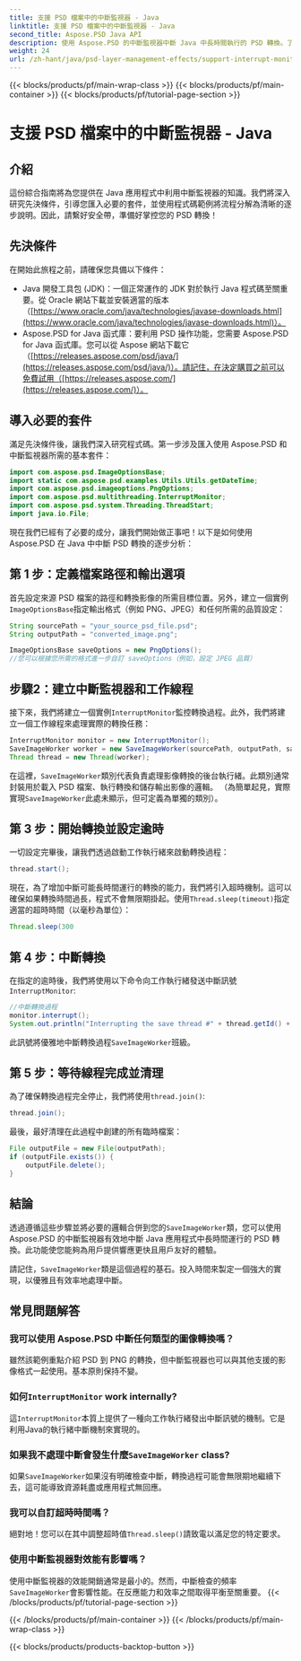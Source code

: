 ```yaml
---
title: 支援 PSD 檔案中的中斷監視器 - Java
linktitle: 支援 PSD 檔案中的中斷監視器 - Java
second_title: Aspose.PSD Java API
description: 使用 Aspose.PSD 的中斷監視器中斷 Java 中長時間執行的 PSD 轉換。了解如何實現優雅的中斷並改善用戶體驗。
weight: 24
url: /zh-hant/java/psd-layer-management-effects/support-interrupt-monitor-psd-files/
---
```


{{< blocks/products/pf/main-wrap-class >}}
{{< blocks/products/pf/main-container >}}
{{< blocks/products/pf/tutorial-page-section >}}

# 支援 PSD 檔案中的中斷監視器 - Java

## 介紹

這份綜合指南將為您提供在 Java 應用程式中利用中斷監視器的知識。我們將深入研究先決條件，引導您匯入必要的套件，並使用程式碼範例將流程分解為清晰的逐步說明。因此，請繫好安全帶，準備好掌控您的 PSD 轉換！

## 先決條件

在開始此旅程之前，請確保您具備以下條件：

- Java 開發工具包 (JDK)：一個正常運作的 JDK 對於執行 Java 程式碼至關重要。從 Oracle 網站下載並安裝適當的版本（[https://www.oracle.com/java/technologies/javase-downloads.html](https://www.oracle.com/java/technologies/javase-downloads.html)）。
- Aspose.PSD for Java 函式庫：要利用 PSD 操作功能，您需要 Aspose.PSD for Java 函式庫。您可以從 Aspose 網站下載它（[https://releases.aspose.com/psd/java/](https://releases.aspose.com/psd/java/)）。請記住，在決定購買之前可以免費試用（[https://releases.aspose.com/](https://releases.aspose.com/)）。

## 導入必要的套件

滿足先決條件後，讓我們深入研究程式碼。第一步涉及匯入使用 Aspose.PSD 和中斷監視器所需的基本套件：

```java
import com.aspose.psd.ImageOptionsBase;
import static com.aspose.psd.examples.Utils.Utils.getDateTime;
import com.aspose.psd.imageoptions.PngOptions;
import com.aspose.psd.multithreading.InterruptMonitor;
import com.aspose.psd.system.Threading.ThreadStart;
import java.io.File;
```

現在我們已經有了必要的成分，讓我們開始做正事吧！以下是如何使用 Aspose.PSD 在 Java 中中斷 PSD 轉換的逐步分析：

## 第 1 步：定義檔案路徑和輸出選項

首先設定來源 PSD 檔案的路徑和轉換影像的所需目標位置。另外，建立一個實例`ImageOptionsBase`指定輸出格式（例如 PNG、JPEG）和任何所需的品質設定：

```java
String sourcePath = "your_source_psd_file.psd";
String outputPath = "converted_image.png";

ImageOptionsBase saveOptions = new PngOptions();
//您可以根據您所需的格式進一步自訂 saveOptions（例如，設定 JPEG 品質）
```

## 步驟2：建立中斷監視器和工作線程

接下來，我們將建立一個實例`InterruptMonitor`監控轉換過程。此外，我們將建立一個工作線程來處理實際的轉換任務：

```java
InterruptMonitor monitor = new InterruptMonitor();
SaveImageWorker worker = new SaveImageWorker(sourcePath, outputPath, saveOptions, monitor);
Thread thread = new Thread(worker);
```

在這裡，`SaveImageWorker`類別代表負責處理影像轉換的後台執行緒。此類別通常封裝用於載入 PSD 檔案、執行轉換和儲存輸出影像的邏輯。 （為簡單起見，實際實現`SaveImageWorker`此處未顯示，但可定義為單獨的類別）。

## 第 3 步：開始轉換並設定逾時

一切設定完畢後，讓我們透過啟動工作執行緒來啟動轉換過程：

```java
thread.start();
```

現在，為了增加中斷可能長時間運行的轉換的能力，我們將引入超時機制。這可以確保如果轉換時間過長，程式不會無限期掛起。使用`Thread.sleep(timeout)`指定適當的超時時間（以毫秒為單位）：

```java
Thread.sleep(300
```

## 第 4 步：中斷轉換

在指定的逾時後，我們將使用以下命令向工作執行緒發送中斷訊號`InterruptMonitor`:

```java
//中斷轉換過程
monitor.interrupt();
System.out.println("Interrupting the save thread #" + thread.getId() + " at " + getDateTime().toString());
```

此訊號將優雅地中斷轉換過程`SaveImageWorker`班級。

## 第 5 步：等待線程完成並清理

為了確保轉換過程完全停止，我們將使用`thread.join()`:

```java
thread.join();
```

最後，最好清理在此過程中創建的所有臨時檔案：

```java
File outputFile = new File(outputPath);
if (outputFile.exists()) {
    outputFile.delete();
}
```

## 結論

透過遵循這些步驟並將必要的邏輯合併到您的`SaveImageWorker`類，您可以使用 Aspose.PSD 的中斷監視器有效地中斷 Java 應用程式中長時間運行的 PSD 轉換。此功能使您能夠為用戶提供響應更快且用戶友好的體驗。

請記住，`SaveImageWorker`類是這個過程的基石。投入時間來製定一個強大的實現，以優雅且有效率地處理中斷。 

## 常見問題解答

### 我可以使用 Aspose.PSD 中斷任何類型的圖像轉換嗎？

雖然該範例重點介紹 PSD 到 PNG 的轉換，但中斷監視器也可以與其他支援的影像格式一起使用。基本原則保持不變。

### 如何`InterruptMonitor` work internally?

這`InterruptMonitor`本質上提供了一種向工作執行緒發出中斷訊號的機制。它是利用Java的執行緒中斷機制來實現的。

### 如果我不處理中斷會發生什麼`SaveImageWorker` class?

如果`SaveImageWorker`如果沒有明確檢查中斷，轉換過程可能會無限期地繼續下去，這可能導致資源耗盡或應用程式無回應。

### 我可以自訂超時時間嗎？

絕對地！您可以在其中調整超時值`Thread.sleep()`請致電以滿足您的特定要求。

### 使用中斷監視器對效能有影響嗎？

使用中斷監視器的效能開銷通常是最小的。然而，中斷檢查的頻率`SaveImageWorker`會影響性能。在反應能力和效率之間取得平衡至關重要。
{{< /blocks/products/pf/tutorial-page-section >}}

{{< /blocks/products/pf/main-container >}}
{{< /blocks/products/pf/main-wrap-class >}}

{{< blocks/products/products-backtop-button >}}
